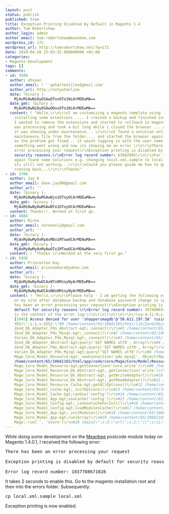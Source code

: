 ```yaml
---
layout: post
status: publish
published: true
title: Exception Printing Disabled by Default in Magento 1.4
author: Tom Robertshaw
author_login: admin
author_email: tom.robertshaw@meanbee.com
wordpress_id: 172
wordpress_url: http://tomrobertshaw.net/?p=172
date: 2010-04-20 23:03:25.000000000 +01:00
categories:
- Magento Development
tags: []
comments:
- id: 3698
  author: ehsaan
  author_email: ! '`gohartextiles@gmail.com'
  author_url: http://notyetonline
  date: !binary |-
    MjAxMi0wNi0yOSAwOToxOTo1NiArMDEwMA==
  date_gmt: !binary |-
    MjAxMi0wNi0yOSAwODoxOTo1NiArMDEwMA==
  content: ! "Hello,\r\n\r\nI am customizing a magento template using local host.\r\n\r\nWhile
    installing some extentions .... I created a backup and finished installation.\r\n\r\nNext
    I wanted to remove the extensions and started to rollback in magento admin panel.\r\n\r\nI
    was processing and took a bit long while i closed the browser ... after which
    it was showing under maintenance... \r\n\r\nI found a solution online to remove
    maintenence file from the folder.... and started the browser again... however
    as the problem got fixed... it wasnt logging in with the user name and password..\r\n\r\nthen
    something went wrong and now its showing me an error \r\n\r\nThere has been an
    error processing your request\r\nException printing is disabled by default for
    security reasons.\r\nError log record number: 63092085\r\n\r\nFor the same, i
    again found some solutions e.g. changing local.xml.sample to local.xml, however
    its still not working...\r\n\r\nCould you please guide me how to get my store
    running back...\r\n\r\nThanks"
- id: 3700
  author: Jay D
  author_email: dave.jay90@gmail.com
  author_url: ''
  date: !binary |-
    MjAxMi0wNy0wMSAwNjo1OToyOCArMDEwMA==
  date_gmt: !binary |-
    MjAxMi0wNy0wMSAwNTo1OToyOCArMDEwMA==
  content: Thanks!!. Worked at first go.
- id: 4884
  author: Richa
  author_email: shreeonly@gmail.com
  author_url: ''
  date: !binary |-
    MjAxMy0wMy0xMyAxMDo1MTowOCArMDAwMA==
  date_gmt: !binary |-
    MjAxMy0wMy0xMyAwOTo1MTowOCArMDAwMA==
  content: ! "Thanks \r\nWorked at the very first go."
- id: 5456
  author: Princeston Kay
  author_email: princeakere@yahoo.com
  author_url: ''
  date: !binary |-
    MjAxMy0wNy0wOCAxNTo0MzoyNyArMDEwMA==
  date_gmt: !binary |-
    MjAxMy0wNy0wOCAxNDo0MzoyNyArMDEwMA==
  content: ! "Hello,\r\n\r\nPlease help - I am getting the following error message
    on my site after database backup and database password change in cpanel\r\n\r\nThere
    has been an error processing your request\r\nException printing is disabled by
    default for security reasons.\r\nError log record number: 347400034\r\n\r\nBelow
    is the content of the error log:\r\n\r\n\r\n\r\n\r\n\r\na:4:{i:0;s:100:\"SQLSTATE[28000]
    [1045] Access denied for user 'shoppersmagdb'@'50.611.197.58' (using password:
    YES)\";i:1;s:2552:\"#0 /home/content/65/10681165/html/lib/Zend/Db/Adapter/Pdo/Mysql.php(96):
    Zend_Db_Adapter_Pdo_Abstract-&gt;_connect()\r\n#1 /home/content/65/10681165/html/lib/Varien/Db/Adapter/Pdo/Mysql.php(313):
    Zend_Db_Adapter_Pdo_Mysql-&gt;_connect()\r\n#2 /home/content/65/10681165/html/lib/Zend/Db/Adapter/Abstract.php(459):
    Varien_Db_Adapter_Pdo_Mysql-&gt;_connect()\r\n#3 /home/content/65/10681165/html/lib/Zend/Db/Adapter/Pdo/Abstract.php(238):
    Zend_Db_Adapter_Abstract-&gt;query('SET NAMES utf8', Array)\r\n#4 /home/content/65/10681165/html/lib/Varien/Db/Adapter/Pdo/Mysql.php(419):
    Zend_Db_Adapter_Pdo_Abstract-&gt;query('SET NAMES utf8', Array)\r\n#5 /home/content/65/10681165/html/app/code/core/Mage/Core/Model/Resource.php(169):
    Varien_Db_Adapter_Pdo_Mysql-&gt;query('SET NAMES utf8')\r\n#6 /home/content/65/10681165/html/app/code/core/Mage/Core/Model/Resource.php(110):
    Mage_Core_Model_Resource-&gt;_newConnection('pdo_mysql', Object(Mage_Core_Model_Config_Element))\r\n#7
    /home/content/65/10681165/html/app/code/core/Mage/Core/Model/Resource/Db/Abstract.php(320):
    Mage_Core_Model_Resource-&gt;getConnection('core_write')\r\n#8 /home/content/65/10681165/html/app/code/core/Mage/Core/Model/Resource/Db/Abstract.php(350):
    Mage_Core_Model_Resource_Db_Abstract-&gt;_getConnection('write')\r\n#9 /home/content/65/10681165/html/app/code/core/Mage/Core/Model/Resource/Db/Abstract.php(335):
    Mage_Core_Model_Resource_Db_Abstract-&gt;_getWriteAdapter()\r\n#10 /home/content/65/10681165/html/app/code/core/Mage/Core/Model/Resource/Cache.php(53):
    Mage_Core_Model_Resource_Db_Abstract-&gt;_getReadAdapter()\r\n#11 /home/content/65/10681165/html/app/code/core/Mage/Core/Model/Cache.php(455):
    Mage_Core_Model_Resource_Cache-&gt;getAllOptions()\r\n#12 /home/content/65/10681165/html/app/code/core/Mage/Core/Model/Cache.php(497):
    Mage_Core_Model_Cache-&gt;_initOptions()\r\n#13 /home/content/65/10681165/html/app/code/core/Mage/Core/Model/App.php(1183):
    Mage_Core_Model_Cache-&gt;canUse('config')\r\n#14 /home/content/65/10681165/html/app/code/core/Mage/Core/Model/Config.php(414):
    Mage_Core_Model_App-&gt;useCache('config')\r\n#15 /home/content/65/10681165/html/app/code/core/Mage/Core/Model/Config.php(294):
    Mage_Core_Model_Config-&gt;_canUseCacheForInit()\r\n#16 /home/content/65/10681165/html/app/code/core/Mage/Core/Model/App.php(413):
    Mage_Core_Model_Config-&gt;loadModulesCache()\r\n#17 /home/content/65/10681165/html/app/code/core/Mage/Core/Model/App.php(343):
    Mage_Core_Model_App-&gt;_initModules()\r\n#18 /home/content/65/10681165/html/app/Mage.php(683):
    Mage_Core_Model_App-&gt;run(Array)\r\n#19 /home/content/65/10681165/html/index.php(71):
    Mage::run('', 'store')\r\n#20 {main}\";s:3:\"url\";s:1:\"/\";s:11:\"script_name\";s:10:\"/index.php\";}"
---
```

While doing some development on the <a href="http://www.meanbee.com">Meanbee</a> postcode module today on Magento 1.4.0.1, I received the following error:

<pre lang="text">
There has been an error processing your request

Exception printing is disabled by default for security reasons.

Error log record number: 1037788671028
</pre>

It takes 2 seconds to enable this.  Go to the magento installation root and then into the errors folder.  Subsequently:

<pre lang="text">cp local.xml.sample local.xml </pre>

Exception printing is now enabled.
